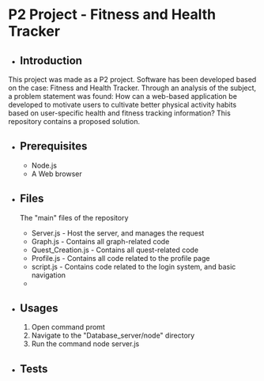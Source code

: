 # P2 Project - Fitness and Health Tracker 


-  ## Introduction
This project was made as a P2 project. Software has been developed based on the case: Fitness and Health Tracker. Through an analysis of the subject, a problem statement was found: How can a web-based application be developed to motivate users to cultivate better physical activity habits based on user-specific health and fitness tracking information?
This repository contains a proposed solution.

- ## Prerequisites
  - Node.js
  - A Web browser

- ## Files
    The "main" files of the repository
    - Server.js - Host the server, and manages the request
    - Graph.js - Contains all graph-related code
    - Quest_Creation.js - Contains all quest-related code
    - Profile.js - Contains all code related to the profile page
    - script.js - Contains code related to the login system, and basic navigation
    - 

- ## Usages
  1. Open command promt
  2. Navigate to the "Database_server/node" directory
  3. Run the command node server.js



- ## Tests
    
  
